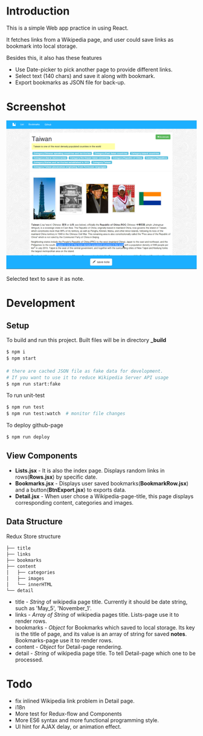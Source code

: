 # Introduction

This is a simple Web app practice in using React.

It fetches links from a Wikipedia page, and user could save links as bookmark into local storage.

Besides this, it also has these features

* Use Date-picker to pick another page to provide different links.
* Select text (140 chars) and save it along with bookmark.
* Export bookmarks as JSON file for back-up.

# Screenshot

![screenshot1](./etc/imgs/selected.png)

Selected text to save it as note.

# Development

## Setup

To build and run this project. Built files will be in directory **_build**

```bash
$ npm i
$ npm start

# there are cached JSON file as fake data for development.
# If you want to use it to reduce Wikipedia Server API usage
$ npm run start:fake
```

To run unit-test

```bash
$ npm run test
$ npm run test:watch  # monitor file changes
```

To deploy github-page

```bash
$ npm run deploy
```
## View Components

* **Lists.jsx** - It is also the index page. Displays random links in rows(**Rows.jsx**) by specific date.
* **Bookmarks.jsx** - Displays user saved bookmarks(**BookmarkRow.jsx**) and a button(**BtnExport.jsx**) to exports data.
* **Detail.jsx** - When user chose a Wikipedia-page-title, this page displays corresponding content, categories and images.

## Data Structure

Redux Store structure

```
├── title
├── links
├── bookmarks
├── content
│   ├── categories
│   ├── images
│   └── innerHTML
└── detail
```

* title - *String* of wikipedia page title. Currently it should be date string, such as 'May\_5', 'November\_1'.
* links - *Array of String* of wikipedia pages title. Lists-page use it to render rows.
* bookmarks - *Object* for Bookmarks which saved to local storage. Its key is the title of page, and its value is an array of string for saved **notes**. Bookmarks-page use it to render rows.
* content - *Object* for Detail-page rendering.
* detail - *String* of wikipedia page title. To tell Detail-page which one to be processed.

# Todo

* fix inlined Wikipedia link problem in Detail page.
* i18n
* More test for Redux-flow and Components
* More ES6 syntax and more functional programming style.
* UI hint for AJAX delay, or animation effect.
